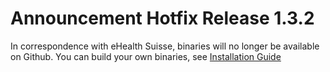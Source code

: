 # Announcement Hotfix Release 1.3.2
In correspondence with eHealth Suisse, binaries will no longer be available on Github. 
You can build your own binaries, see [Installation Guide](https://github.com/ehealthsuisse/Impfmodul-Phase-I/blob/main/Documentation/EN/07_Installation.md)